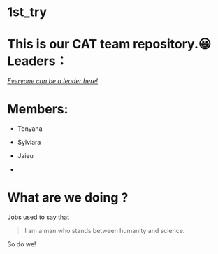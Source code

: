 # 1st_try
This is our CAT team repository.😀
**Leaders：**
=============
<u>_Everyone can be a leader here!_</u>

**Members:**
============

+ Tonyana

+ Sylviara

+ Jaieu

+ [^~~Jerya~~]:He gets Cold recently!

**What are we doing ?**
=======================
Jobs used to say that

>I am a man who stands between humanity and science.

So do we!

